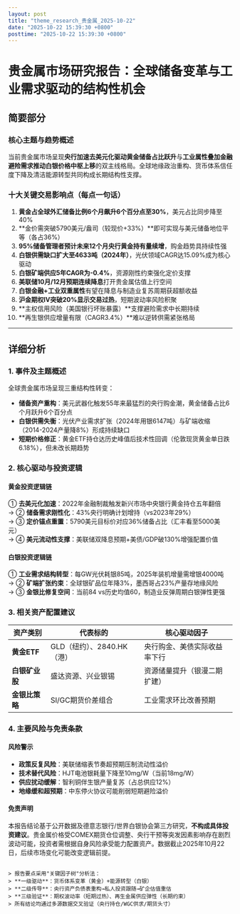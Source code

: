 ```yaml
---
layout: post
title: "theme_research_贵金属_2025-10-22"
date: "2025-10-22 15:39:30 +0800"
posttime: "2025-10-22 15:39:30 +0800"
---
```


# 贵金属市场研究报告：全球储备变革与工业需求驱动的结构性机会

## 简要部分

### 核心主题与趋势概述
当前贵金属市场呈现**央行加速去美元化驱动黄金储备占比跃升**与**工业属性叠加金融避险需求推动白银价格中枢上移**的双主线格局。全球地缘政治重构、货币体系信任度下降及清洁能源转型共同构成长期结构性支撑。

### 十大关键交易影响点（每点一句话）
1. **黄金占全球外汇储备比例6个月飙升6个百分点至30%**，美元占比同步降至40%
2. **金价需突破5790美元/盎司（较现价+33%）**即可实现与美元储备地位平等（各占36%）
3. **95%储备管理者预计未来12个月央行黄金持有量续增**，购金趋势具持续性强
4. **白银供需缺口扩大至4633吨（2024年）**，光伏领域CAGR达15.09%成为核心驱动
5. **白银矿端供应5年CAGR为-0.4%**，资源刚性约束强化定价支撑
6. **美联储10月/12月预期连续降息**打开贵金属估值上行空间
7. **白银金融+工业双重属性**有望在降息与制造业复苏周期获超额收益
8. **沪金期权IV突破20%显示交易过热**，短期波动率风险积聚
9. **主权信用风险（美国银行坏账暴露）**支撑避险需求中长期持续
10. **再生银供应增量有限（CAGR3.4%）**难以逆转供需紧张格局

---

## 详细分析

### 1. 事件及主题概述
全球贵金属市场呈现三重结构性转变：
- **储备资产重构**：美元武器化触发55年来最猛烈的央行购金潮，黄金储备占比6个月跃升6个百分点
- **白银供需失衡**：光伏产业需求扩张（2024年用银6147吨）与矿端收缩（2014-2024产量降8%）形成持续缺口
- **短期价格修正**：黄金ETF持仓达历史峰值后技术性回调（伦敦现货黄金单日跌6.18%），但未改长期趋势

### 2. 核心驱动与投资逻辑
#### 黄金投资逻辑链
① **去美元化加速**：2022年金融制裁触发新兴市场中央银行黄金持仓五年翻倍  
→ ② **储备需求刚性化**：43%央行明确计划增持（vs2023年29%）  
→ ③ **定价锚点重置**：5790美元目标价对应36%储备占比（汇丰看至5000美元）  
→ ④ **美元流动性支撑**：美联储双降息预期+美债/GDP破130%增强配置价值

#### 白银投资逻辑链
① **工业需求结构转型**：每GW光伏耗银85吨，2025年装机增量需增银4000吨  
→ ② **矿端扩张约束**：全球银矿品位年降3%，墨西哥占23%产量存地缘风险  
→ ③ **金银比修复空间**：当前84 vs历史均值60，制造业反弹周期白银弹性更强

### 3. 相关资产配置建议
| 资产类别       | 代表标的                 | 核心驱动因子                |
|----------------|--------------------------|------------------------------|
| **黄金ETF**    | GLD（纽约）、2840.HK（港）| 央行购金、美债实际收益率下行|
| **白银矿业股** | 盛达资源、兴业银锡       | 资源储量提升（银漫二期扩建）|
| **金银比策略** | SI/GC期货价差组合        | 工业需求环比改善预期        |

### 4. 主要风险与免责条款
#### 风险警示
- **政策反复风险**：美联储缩表节奏超预期压制流动性溢价
- **技术替代风险**：HJT电池银耗量下降至10mg/W（当前18mg/W）
- **供应扰动缓解**：智利铜伴生银产量复苏（占总供应12%）
- **地缘缓和超预期**：中东停火协议可能削弱短期避险溢价

#### 免责声明
本报告结论基于公开数据及德意志银行/世界白银协会第三方研究，**不构成具体投资建议**。贵金属价格受COMEX期货仓位调整、央行干预等突发因素影响存在剧烈波动可能，投资者需根据自身风险承受能力配置资产。数据截止2025年10月22日，后续市场变化可能改变逻辑前提。
```

> 报告要点采用"关键因子树"分析法：  
> **一级驱动**：货币体系变革（黄金）+能源转型（白银）  
> **二级传导**：央行资产负债表重构→私人投资跟随→矿企估值重估  
> **三级验证**：期权波动率（短期过热）、再生金属供应弹性（长期约束）  
> 所有结论均通过多源数据交叉验证（央行持仓/WGC供求/期货头寸）